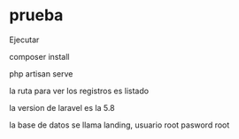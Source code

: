 # prueba

Ejecutar   

composer install

php artisan serve



la ruta para ver los registros es listado

la version de laravel es la 5.8

la base de datos se llama landing, usuario root pasword root

